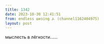 ```yaml
---
title: 1342
date: 2023-10-30 12:41:51
from: endless шизing ⍼ (channel1162404975)
layout: post
---
```


мыслесть в лёгкости......
